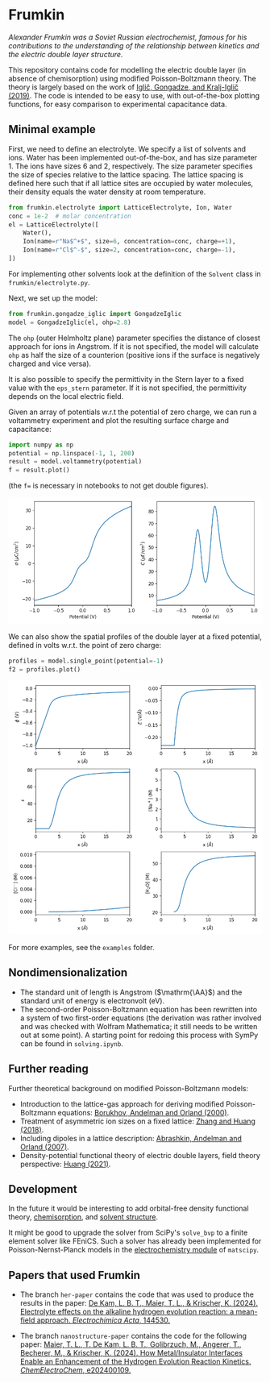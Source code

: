 # Frumkin

_Alexander Frumkin was a Soviet Russian electrochemist, famous for his contributions to the understanding of the relationship between kinetics and the electric double layer structure._

This repository contains code for modelling the electric double layer (in absence of chemisorption) using modified Poisson-Boltzmann theory. The theory is largely based on the work of [Iglič, Gongadze, and Kralj-Iglič (2019)](https://physics.fe.uni-lj.si/publications/pdf/Iglic_et_al_PRINTED_Acta_Chim_Slov_2019.pdf). The code is intended to be easy to use, with out-of-the-box plotting functions, for easy comparison to experimental capacitance data.

## Minimal example

First, we need to define an electrolyte. We specify a list of solvents and ions. Water has been implemented out-of-the-box, and has size parameter 1. The ions have sizes 6 and 2, respectively. The size parameter specifies the size of species relative to the lattice spacing. The lattice spacing is defined here such that if all lattice sites are occupied by water molecules, their density equals the water density at room temperature.

```python
from frumkin.electrolyte import LatticeElectrolyte, Ion, Water
conc = 1e-2  # molar concentration
el = LatticeElectrolyte([
    Water(),
    Ion(name=r"Na$^+$", size=6, concentration=conc, charge=+1),
    Ion(name=r"Cl$^-$", size=2, concentration=conc, charge=-1),
])
```

For implementing other solvents look at the definition of the `Solvent` class in `frumkin/electrolyte.py`.

Next, we set up the model:

```python
from frumkin.gongadze_iglic import GongadzeIglic
model = GongadzeIglic(el, ohp=2.8)
```

The `ohp` (outer Helmholtz plane) parameter specifies the distance of closest approach for ions in Angstrom. If it is not specified, the model will calculate `ohp` as half the size of a counterion (positive ions if the surface is negatively charged and vice versa).

It is also possible to specify the permittivity in the Stern layer to a fixed value with the `eps_stern` parameter. If it is not specified, the permittivity depends on the local electric field.

Given an array of potentials w.r.t the potential of zero charge, we can run a voltammetry experiment and plot the resulting surface charge and capacitance:
```python
import numpy as np
potential = np.linspace(-1, 1, 200)
result = model.voltammetry(potential)
f = result.plot()
```
(the `f=` is necessary in notebooks to not get double figures).

![Charge and capacitance plots](examples/result1.png)

We can also show the spatial profiles of the double layer at a fixed potential, defined in volts w.r.t. the point of zero charge:

```python
profiles = model.single_point(potential=-1)
f2 = profiles.plot()
```

![Spatial extent of the double layer](examples/result2.png)

For more examples, see the `examples` folder.

## Nondimensionalization

* The standard unit of length is Angstrom ($\mathrm{\AA}$) and the standard unit of energy is electronvolt (eV).
* The second-order Poisson-Boltzmann equation has been rewritten into a system of two first-order equations (the derivation was rather involved and was checked with Wolfram Mathematica; it still needs to be written out at some point). A starting point for redoing this process with SymPy can be found in `solving.ipynb`.

## Further reading
Further theoretical background on modified Poisson-Boltzmann models:

* Introduction to the lattice-gas approach for deriving modified Poisson-Boltzmann equations: [Borukhov, Andelman and Orland (2000)](https://doi.org/10.1016/S0013-4686(00)00576-4).
* Treatment of asymmetric ion sizes on a fixed lattice: [Zhang and Huang (2018)](https://doi.org/10.1021/acs.jpcc.8b08298).
* Including dipoles in a lattice description: [Abrashkin, Andelman and Orland (2007)](https://doi.org/10.1103/PhysRevLett.99.077801).
* Density-potential functional theory of electric double layers, field theory perspective: [Huang (2021)](https://doi.org/10.1016/j.electacta.2021.138720).

## Development
In the future it would be interesting to add orbital-free density functional theory, [chemisorption](https://doi.org/10.1103/PhysRevApplied.23.024009), and [solvent structure](https://doi.org/10.1103/PhysRevApplied.23.024009).


It might be good to upgrade the solver from SciPy's `solve_bvp` to a finite element solver like FEniCS. Such a solver has already been implemented for Poisson-Nernst-Planck models in the [electrochemistry module](https://libatoms.github.io/matscipy/applications/electrochemistry_2.html) of `matscipy`.


## Papers that used Frumkin

* The branch `her-paper` contains the code that was used to produce the results in the paper: [De Kam, L. B. T., Maier, T. L., & Krischer, K. (2024). Electrolyte effects on the alkaline hydrogen evolution reaction: a mean-field approach. _Electrochimica Acta_, 144530.](https://doi.org/10.1016/j.electacta.2024.144530)

* The branch `nanostructure-paper` contains the code for the following paper: [Maier, T. L., T. De Kam, L. B. T., Golibrzuch, M., Angerer, T., Becherer, M., & Krischer, K. (2024). How Metal/Insulator Interfaces Enable an Enhancement of the Hydrogen Evolution Reaction Kinetics. _ChemElectroChem_, e202400109.](https://doi.org/10.1002/celc.202400109)
